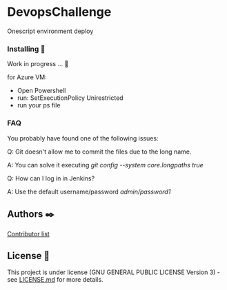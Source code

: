# DevopsChallenge
Onescript environment deploy

### Installing 🔧
Work in progress ... 🔧

for Azure VM: 
- Open Powershell 
- run: SetExecutionPolicy Unirestricted
- run your ps file

### FAQ
You probably have found one of the following issues:

Q: Git doesn't allow me to commit the files due to the long name.

A: You can solve it executing *git config --system core.longpaths true*

Q: How can I log in in Jenkins?

A: Use the default username/password *admin/password1*

## Authors ✒️
[Contributor list](https://github.com/JSGitHubbing/DevopsChallenge/contributors)


## License 📄
This project is under license (GNU GENERAL PUBLIC LICENSE Version 3) - see [LICENSE.md](LICENSE.md) for more details.
